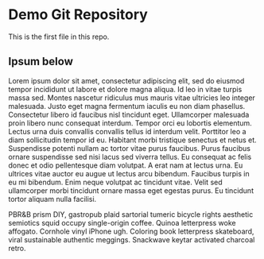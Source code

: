 # Demo Git Repository

This is the first file in this repo.

## Ipsum below

Lorem ipsum dolor sit amet, consectetur adipiscing elit, sed do eiusmod tempor incididunt ut labore et dolore magna aliqua. Id leo in vitae turpis massa sed. Montes nascetur ridiculus mus mauris vitae ultricies leo integer malesuada. Justo eget magna fermentum iaculis eu non diam phasellus. Consectetur libero id faucibus nisl tincidunt eget. Ullamcorper malesuada proin libero nunc consequat interdum. Tempor orci eu lobortis elementum. Lectus urna duis convallis convallis tellus id interdum velit. Porttitor leo a diam sollicitudin tempor id eu. Habitant morbi tristique senectus et netus et. Suspendisse potenti nullam ac tortor vitae purus faucibus. Purus faucibus ornare suspendisse sed nisi lacus sed viverra tellus. Eu consequat ac felis donec et odio pellentesque diam volutpat. A erat nam at lectus urna. Eu ultrices vitae auctor eu augue ut lectus arcu bibendum. Faucibus turpis in eu mi bibendum. Enim neque volutpat ac tincidunt vitae. Velit sed ullamcorper morbi tincidunt ornare massa eget egestas purus. Eu tincidunt tortor aliquam nulla facilisi.

PBR&B prism DIY, gastropub plaid sartorial tumeric bicycle rights aesthetic semiotics squid occupy single-origin coffee. Quinoa letterpress woke affogato. Cornhole vinyl iPhone ugh. Coloring book letterpress skateboard, viral sustainable authentic meggings. Snackwave keytar activated charcoal retro.